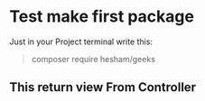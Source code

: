 # Test make first package 



Just in your Project terminal write this:

> composer require hesham/geeks

## This return view From Controller 
